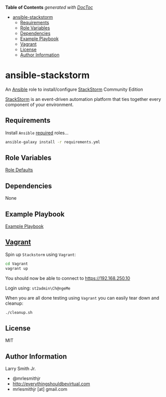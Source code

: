 <!-- START doctoc generated TOC please keep comment here to allow auto update -->
<!-- DON'T EDIT THIS SECTION, INSTEAD RE-RUN doctoc TO UPDATE -->
**Table of Contents**  *generated with [DocToc](https://github.com/thlorenz/doctoc)*

- [ansible-stackstorm](#ansible-stackstorm)
  - [Requirements](#requirements)
  - [Role Variables](#role-variables)
  - [Dependencies](#dependencies)
  - [Example Playbook](#example-playbook)
  - [Vagrant](#vagrant)
  - [License](#license)
  - [Author Information](#author-information)

<!-- END doctoc generated TOC please keep comment here to allow auto update -->

# ansible-stackstorm

An [Ansible](https://www.ansible.com) role to install/configure [StackStorm](https://stackstorm.com)
Community Edition

[StackStorm](https://stackstorm.com) is an event-driven automation platform that
ties together every component of your environment.

## Requirements

Install `Ansible` [required](./requirements.yml) roles...

```bash
ansible-galaxy install -r requirements.yml
```

## Role Variables

[Role Defaults](defaults/main.yml)

## Dependencies

None

## Example Playbook

[Example Playbook](./playbook.yml)

## [Vagrant](https://vagrantup.com)

Spin up `Stackstorm` using `Vagrant`:

```bash
cd Vagrant
vagrant up
```

You should now be able to connect to <https://192.168.250.10>

Login using: `st2admin\Ch@ngeMe`

When you are all done testing using `Vagrant` you can easily tear down and
cleanup:

```bash
./cleanup.sh
```

## License

MIT

## Author Information

Larry Smith Jr.

-   @mrlesmithjr
-   <http://everythingshouldbevirtual.com>
-   mrlesmithjr [at] gmail.com
